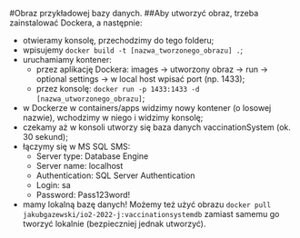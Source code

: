 #Obraz przykładowej bazy danych.
##Aby utworzyć obraz, trzeba zainstalować Dockera, a następnie:
- otwieramy konsolę, przechodzimy do tego folderu;
- wpisujemy `docker build -t [nazwa_tworzonego_obrazu] .`;
- uruchamiamy kontener:
	- przez aplikację Dockera: images -> utworzony obraz -> run -> optional settings -> w local host wpisać port (np. 1433);
	- przez konsolę: `docker run -p 1433:1433 -d [nazwa_utworzonego_obrazu]`;
- w Dockerze w containers/apps widzimy nowy kontener (o losowej nazwie), wchodzimy w niego i widzimy konsolę;
- czekamy aż w konsoli utworzy się baza danych vaccinationSystem (ok. 30 sekund);
- łączymy się w MS SQL SMS:
	- Server type: Database Engine
	- Server name: localhost
	- Authentication: SQL Server Authentication
	- Login: sa
	- Password: Pass123word!
- mamy lokalną bazę danych!
Możemy też użyć obrazu `docker pull jakubgazewski/io2-2022-j:vaccinationsystemdb` zamiast samemu go tworzyć lokalnie (bezpieczniej jednak utworzyć).
